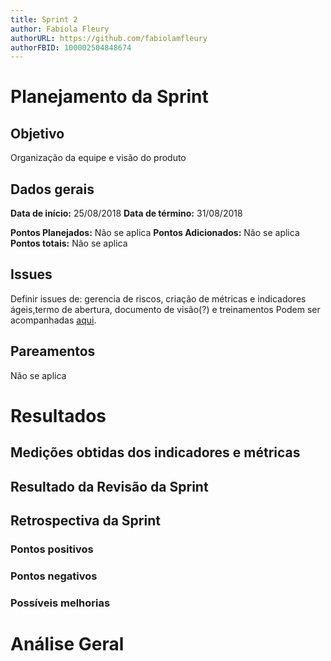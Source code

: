```yaml
---
title: Sprint 2
author: Fabíola Fleury
authorURL: https://github.com/fabiolamfleury
authorFBID: 100002504848674
---
```


# Planejamento da Sprint

## Objetivo

Organização da equipe e visão do produto

## Dados gerais

**Data de início:** 25/08/2018
**Data de término:** 31/08/2018

**Pontos Planejados:** Não se aplica
**Pontos Adicionados:** Não se aplica
**Pontos totais:** Não se aplica

## Issues

Definir issues de: gerencia de riscos, criação de métricas e indicadores ágeis,termo de abertura, documento de visão(?) e treinamentos
Podem ser acompanhadas [aqui](https://github.com/fga-eps-mds/2018.2-GrupoMDIC/issues?q=is%3Aopen+is%3Aissue+milestone%3A%22Sprint+1%22).

## Pareamentos
Não se aplica

# Resultados

## Medições obtidas dos indicadores e métricas

## Resultado da Revisão da Sprint

## Retrospectiva da Sprint

### Pontos positivos

### Pontos negativos

### Possíveis melhorias


# Análise Geral
